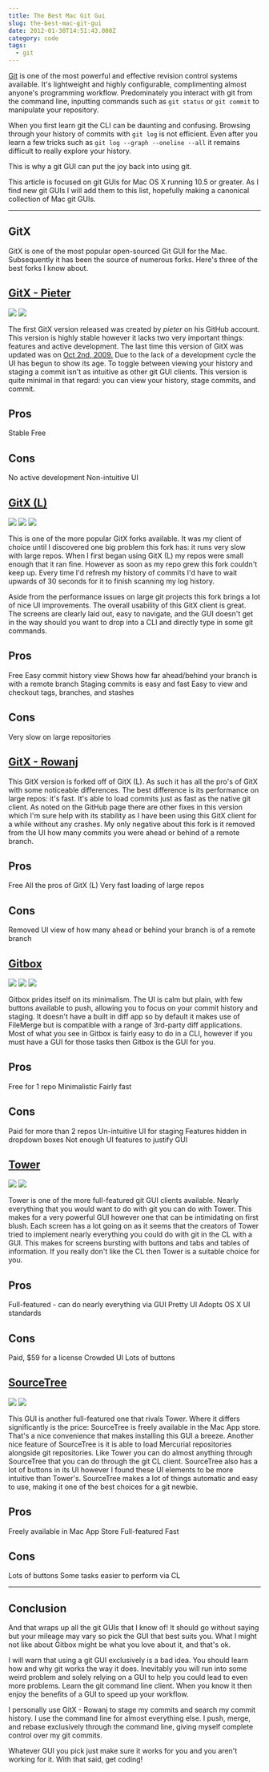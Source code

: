 ```yaml
---
title: The Best Mac Git Gui
slug: the-best-mac-git-gui
date: 2012-01-30T14:51:43.000Z
category: code
tags:
  - git
---
```


<a href="http://en.wikipedia.org/wiki/Git_(software)">Git</a> is one of the most powerful and effective revision control systems available. It's lightweight and highly configurable, complimenting almost anyone's programming workflow. Predominately you interact with git from the command line, inputting commands such as `git status` or `git commit` to manipulate your repository.

When you first learn git the CLI can be daunting and confusing. Browsing through your history of commits with `git log` is not efficient. Even after you learn a few tricks such as `git log --graph --oneline --all` it remains difficult to really explore your history.

This is why a git GUI can put the joy back into using git.

This article is focused on git GUIs for Mac OS X running 10.5 or greater. As I find new git GUIs I will add them to this list, hopefully making a canonical collection of Mac git GUIs.

<hr />

<h2>GitX</h2>
GitX is one of the most popular open-sourced Git GUI for the Mac. Subsequently it has been the source of numerous forks. Here's three of the best forks I know about.
<h2><a href="http://gitx.frim.nl/">GitX - Pieter</a></h2>
<img src="/images/posts/2012/01/GitX-pieter01.png" />
<img src="/images/posts/2012/01/GitX-pieter02.png" />

The first GitX version released was created by <em>pieter</em> on his GitHub account. This version is highly stable however it lacks two very important things: features and active development. The last time this version of GitX was updated was on <a href="https://github.com/pieter/gitx/commits/master">Oct 2nd, 2009.</a> Due to the lack of a development cycle the UI has begun to show its age. To toggle between viewing your history and staging a commit isn't as intuitive as other git GUI clients. This version is quite minimal in that regard: you can view your history, stage commits, and commit.

## Pros

Stable
Free

## Cons

No active development
Non-intuitive UI

<h2><a href="http://gitx.laullon.com/">GitX (L)</a></h2>
<img src="/images/posts/2012/01/GitX-l01.png" />
<img src="/images/posts/2012/01/GitX-l02.png" />
<img src="/images/posts/2012/01/GitX-l03.png" />

This is one of the more popular GitX forks available. It was my client of choice until I discovered one big problem this fork has: it runs very slow with large repos. When I first began using GitX (L) my repos were small enough that it ran fine. However as soon as my repo grew this fork couldn't keep up. Every time I'd refresh my history of commits I'd have to wait upwards of 30 seconds for it to finish scanning my log history.

Aside from the performance issues on large git projects this fork brings a lot of nice UI improvements. The overall usability of this GitX client is great. The screens are clearly laid out, easy to navigate, and the GUI doesn't get in the way should you want to drop into a CLI and directly type in some git commands.

## Pros

Free
Easy commit history view
Shows how far ahead/behind your branch is with a remote branch
Staging commits is easy and fast
Easy to view and checkout tags, branches, and stashes

## Cons

Very slow on large repositories

<h2><a href="https://github.com/rowanj/gitx">GitX - Rowanj</a></h2>
This GitX version is forked off of GitX (L). As such it has all the pro's of GitX with some noticeable differences. The best difference is its performance on large repos: it's fast. It's able to load commits just as fast as the native git client. As noted on the GitHub page there are other fixes in this version which I'm sure help with its stability as I have been using this GitX client for a while without any crashes. My only negative about this fork is it removed from the UI how many commits you were ahead or behind of a remote branch.

## Pros

Free
All the pros of GitX (L)
Very fast loading of large repos

## Cons

Removed UI view of how many ahead or behind your branch is of a remote branch

<h2><a href="http://gitboxapp.com/">Gitbox</a></h2>
<img src="/images/posts/2012/01/Gitbox-01.png" />
<img src="/images/posts/2012/01/Gitbox-02.png" />
<img src="/images/posts/2012/01/Gitbox-03.png" />

Gitbox prides itself on its minimalism. The UI is calm but plain, with few buttons available to push, allowing you to focus on your commit history and staging. It doesn't have a built in diff app so by default it makes use of FileMerge but is compatible with a range of 3rd-party diff applications. Most of what you see in Gitbox is fairly easy to do in a CLI, however if you must have a GUI for those tasks then Gitbox is the GUI for you.

## Pros

Free for 1 repo
Minimalistic
Fairly fast

## Cons

Paid for more than 2 repos
Un-intuitive UI for staging
Features hidden in dropdown boxes
Not enough UI features to justify GUI

<h2><a href="http://www.git-tower.com/">Tower</a></h2>
<img src="/images/posts/2012/01/tower-01.png" />
<img src="/images/posts/2012/01/tower-02.png" />

Tower is one of the more full-featured git GUI clients available. Nearly everything that you would want to do with git you can do with Tower. This makes for a very powerful GUI however one that can be intimidating on first blush. Each screen has a lot going on as it seems that the creators of Tower tried to implement nearly everything you could do with git in the CL with a GUI. This makes for screens bursting with buttons and tabs and tables of information. If you really don't like the CL then Tower is a suitable choice for you.

## Pros

Full-featured - can do nearly everything via GUI
Pretty UI
Adopts OS X UI standards

## Cons

Paid, \$59 for a license
Crowded UI
Lots of buttons

<h2><a href="http://www.sourcetreeapp.com/">SourceTree</a></h2>
<img src="/images/posts/2012/01/sourcetree-01.png" />
<img src="/images/posts/2012/01/sourcetree-02.png" />

This GUI is another full-featured one that rivals Tower. Where it differs significantly is the price: SourceTree is freely available in the Mac App store. That's a nice convenience that makes installing this GUI a breeze. Another nice feature of SourceTree is it is able to load Mercurial repositories alongside git repositories. Like Tower you can do almost anything through SourceTree that you can do through the git CL client. SourceTree also has a lot of buttons in its UI however I found these UI elements to be more intuitive than Tower's. SourceTree makes a lot of things automatic and easy to use, making it one of the best choices for a git newbie.

## Pros

Freely available in Mac App Store
Full-featured
Fast

## Cons

Lots of buttons
Some tasks easier to perform via CL

<hr />

<h2>Conclusion</h2>

And that wraps up all the git GUIs that I know of! It should go without saying but your mileage may vary so pick the GUI that best suits you. What I might not like about Gitbox might be what you love about it, and that's ok.

I will warn that using a git GUI exclusively is a bad idea. You should learn how and why git works the way it does. Inevitably you will run into some weird problem and solely relying on a GUI to help you could lead to even more problems. Learn the git command line client. When you know it then enjoy the benefits of a GUI to speed up your workflow.

I personally use GitX - Rowanj to stage my commits and search my commit history. I use the command line for almost everything else. I push, merge, and rebase exclusively through the command line, giving myself complete control over my git commits.

Whatever GUI you pick just make sure it works for you and you aren't working for it. With that said, get coding!
